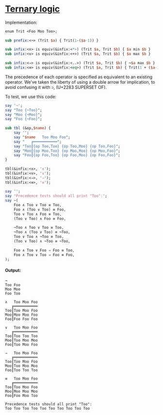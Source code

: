 [1]: http://rosettacode.org/wiki/Ternary_logic

# [Ternary logic][1]

Implementation:

```perl
enum Trit <Foo Moo Too>;
 
sub prefix:<¬> (Trit $a) { Trit(1-($a-1)) }
 
sub infix:<∧> is equiv(&infix:<*>) (Trit $a, Trit $b) { $a min $b }
sub infix:<∨> is equiv(&infix:<+>) (Trit $a, Trit $b) { $a max $b }
 
sub infix:<⇒> is equiv(&infix:<..>) (Trit $a, Trit $b) { ¬$a max $b }
sub infix:<≡> is equiv(&infix:<eq>) (Trit $a, Trit $b) { Trit(1 + ($a-1) * ($b-1)) }
```


The precedence of each operator is specified as equivalent to an existing operator. We've taken the liberty of using a double arrow for implication, to avoid confusing it with `⊃`, (U+2283 SUPERSET OF).



To test, we use this code:

```perl
say '¬';
say "Too {¬Too}";
say "Moo {¬Moo}";
say "Foo {¬Foo}";
 
sub tbl (&op,$name) {
    say '';
    say "$name   Too Moo Foo";
    say "   ╔═══════════";
    say "Too║{op Too,Too} {op Too,Moo} {op Too,Foo}";
    say "Moo║{op Moo,Too} {op Moo,Moo} {op Moo,Foo}";
    say "Foo║{op Foo,Too} {op Foo,Moo} {op Foo,Foo}";
}
 
tbl(&infix:<∧>, '∧');
tbl(&infix:<∨>, '∨');
tbl(&infix:<⇒>, '⇒');
tbl(&infix:<≡>, '≡');
 
say '';
say 'Precedence tests should all print "Too":';
say ~(
    Foo ∧ Too ∨ Too ≡ Too,
    Foo ∧ (Too ∨ Too) ≡ Foo,
    Too ∨ Too ∧ Foo ≡ Too,
    (Too ∨ Too) ∧ Foo ≡ Foo,
 
    ¬Too ∧ Too ∨ Too ≡ Too,
    ¬Too ∧ (Too ∨ Too) ≡ ¬Too,
    Too ∨ Too ∧ ¬Too ≡ Too,
    (Too ∨ Too) ∧ ¬Too ≡ ¬Too,
 
    Foo ∧ Too ∨ Foo ⇒ Foo ≡ Too,
    Foo ∧ Too ∨ Too ⇒ Foo ≡ Foo,
);
```

#### Output:
```
¬
Too Foo
Moo Moo
Foo Too

∧   Too Moo Foo
   ╔═══════════
Too║Too Moo Foo
Moo║Moo Moo Foo
Foo║Foo Foo Foo

∨   Too Moo Foo
   ╔═══════════
Too║Too Too Too
Moo║Too Moo Moo
Foo║Too Moo Foo

⇒   Too Moo Foo
   ╔═══════════
Too║Too Moo Foo
Moo║Too Moo Moo
Foo║Too Too Too

≡   Too Moo Foo
   ╔═══════════
Too║Too Moo Foo
Moo║Moo Moo Moo
Foo║Foo Moo Too

Precedence tests should all print "Too":
Too Too Too Too Too Too Too Too Too Too
```